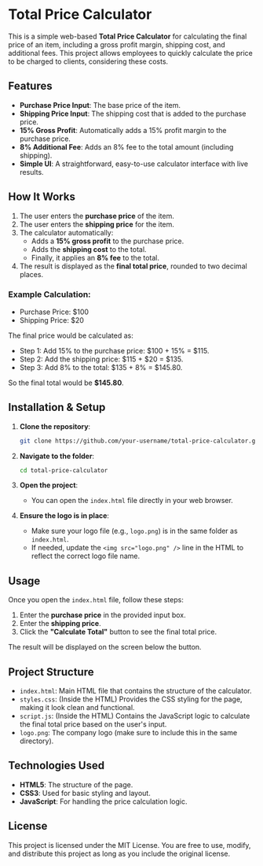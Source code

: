
# Total Price Calculator

This is a simple web-based **Total Price Calculator** for calculating the final price of an item, including a gross profit margin, shipping cost, and additional fees. This project allows employees to quickly calculate the price to be charged to clients, considering these costs.

## Features
- **Purchase Price Input**: The base price of the item.
- **Shipping Price Input**: The shipping cost that is added to the purchase price.
- **15% Gross Profit**: Automatically adds a 15% profit margin to the purchase price.
- **8% Additional Fee**: Adds an 8% fee to the total amount (including shipping).
- **Simple UI**: A straightforward, easy-to-use calculator interface with live results.

## How It Works

1. The user enters the **purchase price** of the item.
2. The user enters the **shipping price** for the item.
3. The calculator automatically:
   - Adds a **15% gross profit** to the purchase price.
   - Adds the **shipping cost** to the total.
   - Finally, it applies an **8% fee** to the total.
4. The result is displayed as the **final total price**, rounded to two decimal places.

### Example Calculation:
- Purchase Price: $100
- Shipping Price: $20

The final price would be calculated as:
- Step 1: Add 15% to the purchase price: $100 + 15% = $115.
- Step 2: Add the shipping price: $115 + $20 = $135.
- Step 3: Add 8% to the total: $135 + 8% = $145.80.
  
So the final total would be **$145.80**.

## Installation & Setup

1. **Clone the repository**:
   ```bash
   git clone https://github.com/your-username/total-price-calculator.git
   ```

2. **Navigate to the folder**:
   ```bash
   cd total-price-calculator
   ```

3. **Open the project**:
   - You can open the `index.html` file directly in your web browser.

4. **Ensure the logo is in place**:
   - Make sure your logo file (e.g., `logo.png`) is in the same folder as `index.html`.
   - If needed, update the `<img src="logo.png" />` line in the HTML to reflect the correct logo file name.

## Usage

Once you open the `index.html` file, follow these steps:
1. Enter the **purchase price** in the provided input box.
2. Enter the **shipping price**.
3. Click the **"Calculate Total"** button to see the final total price.

The result will be displayed on the screen below the button.

## Project Structure

- `index.html`: Main HTML file that contains the structure of the calculator.
- `styles.css`: (Inside the HTML) Provides the CSS styling for the page, making it look clean and functional.
- `script.js`: (Inside the HTML) Contains the JavaScript logic to calculate the final total price based on the user's input.
- `logo.png`: The company logo (make sure to include this in the same directory).


## Technologies Used

- **HTML5**: The structure of the page.
- **CSS3**: Used for basic styling and layout.
- **JavaScript**: For handling the price calculation logic.

## License

This project is licensed under the MIT License. You are free to use, modify, and distribute this project as long as you include the original license.
